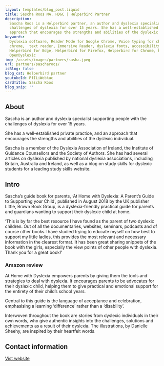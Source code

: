 ```yaml
---
layout: templates/blog_post.liquid
title: Sascha Roos MA, HDGC | Helperbird Partner
description:
  Sascha Roos is a Helperbird partner, an author and dyslexia specialist supporting people with the
  challenges of dyslexia for over 15 years. She has a well-established private practice, and an
  approach that encourages the strengths and abilities of the dyslexic individual.
keywords:
  Dyslexia software, Reader Mode for Google Chrome, Voice typing for chrome, Text to speech for
  chrome,  text reader, Immersive Reader, dyslexia fonts, accessibility software, dyslexia software,
  Helperbird for Edge, Helperbird for Firefox, Helperbird for Chrome, Opendyslexic for Chrome,
  OpenDyslexic
img: /assets/images/partners/sasha.jpeg
url: partners/sascharoos/
isBlog: false
blog_cat: Helperbird partner
youtubeId: PfILiWebkuc
cardTitle: Sascha Roos
blog_snip: ''
---
```


## About

Sascha is an author and dyslexia specialist supporting people with the challenges of dyslexia for
over 15 years.

She has a well-established private practice, and an approach that encourages the strengths and
abilities of the dyslexic individual.

Sascha is a member of the Dyslexia Association of Ireland, the Institute of Guidance Counsellors and
the Society of Authors. She has had several articles on dyslexia published by national dyslexia
associations, including Britain, Australia and Ireland, as well as a blog on study skills for
dyslexic students for a leading study skills website.


## Intro

Sascha’s guide book for parents, ‘At Home with Dyslexia: A Parent’s Guide to Supporting your Child’,
published in August 2018 by the UK publisher Little, Brown Book Group, is a dyslexia-friendly
practical guide for parents and guardians wanting to support their dyslexic child at home.

‘This is by far the best resource I have found as the parent of two dyslexic children. Out of all
the documentaries, websites, seminars, podcasts and of course other books I have studied trying to
educate myself on how best to support my little ladies, this provides the most relevant and
necessary information in the clearest format. It has been great sharing snippets of the book with
the girls, especially the view points of other people with dyslexia. Thank you for a great book!’

### Amazon review

At Home with Dyslexia empowers parents by giving them the tools and strategies to deal with
dyslexia. It encourages parents to be advocates for their dyslexic child, helping them to give
practical and emotional support for the entirety of their child’s school years.

Central to this guide is the language of acceptance and celebration, emphasising a learning
‘difference’ rather than a ‘disability’.

Interwoven throughout the book are stories from dyslexic individuals in their own words, who give
authentic insights into the challenges, solutions and achievements as a result of their dyslexia.
The illustrations, by Danielle Sheehy, are inspired by their heartfelt words.

## Contact information

[Vist website](https://dyslexiasupport.ie/about/)
